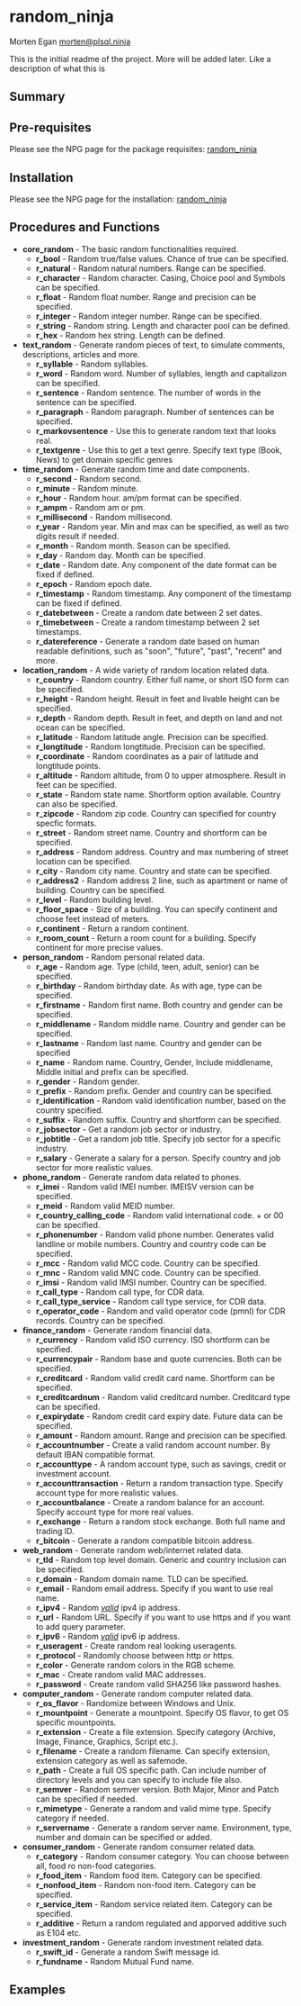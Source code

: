   random_ninja
=====================
Morten Egan <morten@plsql.ninja>

This is the initial readme of the project. More will be added later. Like a description of what this is

## Summary

## Pre-requisites

Please see the NPG page for the package requisites: [random_ninja](http://plsql.ninja/npg/package/random_ninja)

## Installation

Please see the NPG page for the installation: [random_ninja](http://plsql.ninja/npg/package/random_ninja)

## Procedures and Functions

+ **core_random** - The basic random functionalities required.
    + **r_bool** - Random true/false values. Chance of true can be specified.
    + **r_natural** - Random natural numbers. Range can be specified.
    + **r_character** - Random character. Casing, Choice pool and Symbols can be specified.
    + **r_float** - Random float number. Range and precision can be specified.
    + **r_integer** - Random integer number. Range can be specified.
    + **r_string** - Random string. Length and character pool can be defined.
    + **r_hex** - Random hex string. Length can be defined.
+ **text_random** - Generate random pieces of text, to simulate comments, descriptions, articles and more.
    + **r_syllable** - Random syllables.
    + **r_word** - Random word. Number of syllables, length and capitalizon can be specified.
    + **r_sentence** - Random sentence. The number of words in the sentence can be specified.
    + **r_paragraph** - Random paragraph. Number of sentences can be specified.
    + **r_markovsentence** - Use this to generate random text that looks real.
    + **r_textgenre** - Use this to get a text genre. Specify text type (Book, News) to get domain specific genres
+ **time_random** - Generate random time and date components.
    + **r_second** - Random second.
    + **r_minute** - Random minute.
    + **r_hour** - Random hour. am/pm format can be specified.
    + **r_ampm** - Random am or pm.
    + **r_millisecond** - Random millisecond.
    + **r_year** - Random year. Min and max can be specified, as well as two digits result if needed.
    + **r_month** - Random month. Season can be specified.
    + **r_day** - Random day. Month can be specified.
    + **r_date** - Random date. Any component of the date format can be fixed if defined.
    + **r_epoch** - Random epoch date.
    + **r_timestamp** - Random timestamp. Any component of the timestamp can be fixed if defined.
    + **r_datebetween** - Create a random date between 2 set dates.
    + **r_timebetween** - Create a random timestamp between 2 set timestamps.
    + **r_datereference** - Generate a random date based on human readable definitions, such as "soon", "future", "past", "recent" and more.
+ **location_random** - A wide variety of random location related data.
    + **r_country** - Random country. Either full name, or short ISO form can be specified.
    + **r_height** - Random height. Result in feet and livable height can be specified.
    + **r_depth** - Random depth. Result in feet, and depth on land and not ocean can be specified.
    + **r_latitude** - Random latitude angle. Precision can be specified.
    + **r_longtitude** - Random longtitude. Precision can be specified.
    + **r_coordinate** - Random coordinates as a pair of latitude and longtitude points.
    + **r_altitude** - Random altitude, from 0 to upper atmosphere. Result in feet can be specified.
    + **r_state** - Random state name. Shortform option available. Country can also be specified.
    + **r_zipcode** - Random zip code. Country can specified for country specfic formats.
    + **r_street** - Random street name. Country and shortform can be specified.
    + **r_address** - Random address. Country and max numbering of street location can be specified.
    + **r_city** - Random city name. Country and state can be specified.
    + **r_address2** - Random address 2 line, such as apartment or name of building. Country can be specified.
    + **r_level** - Random building level.
    + **r_floor_space** - Size of a building. You can specify continent and choose feet instead of meters.
    + **r_continent** - Return a random continent.
    + **r_room_count** - Return a room count for a building. Specify continent for more precise values.
+ **person_random** - Random personal related data.
    + **r_age** - Random age. Type (child, teen, adult, senior) can be specified.
    + **r_birthday** - Random birthday date. As with age, type can be specified.
    + **r_firstname** - Random first name. Both country and gender can be specified.
    + **r_middlename** - Random middle name. Country and gender can be specified.
    + **r_lastname** - Random last name. Country and gender can be specified
    + **r_name** - Random name. Country, Gender, Include middlename, Middle initial and prefix can be specified.
    + **r_gender** - Random gender.
    + **r_prefix** - Random prefix. Gender and country can be specified.
    + **r_identification** - Random valid identification number, based on the country specified.
    + **r_suffix** - Random suffix. Country and shortform can be specified.
    + **r_jobsector** - Get a random job sector or industry.
    + **r_jobtitle** - Get a random job title. Specify job sector for a specific industry.
    + **r_salary** - Generate a salary for a person. Specify country and job sector for more realistic values.
+ **phone_random** - Generate random data related to phones.
    + **r_imei** - Random valid IMEI number. IMEISV version can be specified.
    + **r_meid** - Random valid MEID number.
    + **r_country_calling_code** - Random valid international code. + or 00 can be specified.
    + **r_phonenumber** - Random valid phone number. Generates valid landline or mobile numbers. Country and country code can be specified.
    + **r_mcc** - Random valid MCC code. Country can be specified.
    + **r_mnc** - Random valid MNC code. Country can be specified.
    + **r_imsi** - Random valid IMSI number. Country can be specified.
    + **r_call_type** - Random call type, for CDR data.
    + **r_call_type_service** - Random call type service, for CDR data.
    + **r_operator_code** - Random and valid operator code (pmnl) for CDR records. Country can be specified.
+ **finance_random** - Generate random financial data.
    + **r_currency** - Random valid ISO currency. ISO shortform can be specified.
    + **r_currencypair** - Random base and quote currencies. Both can be specified.
    + **r_creditcard** - Random valid credit card name. Shortform can be specified.
    + **r_creditcardnum** - Random valid creditcard number. Creditcard type can be specified.
    + **r_expirydate** - Random credit card expiry date. Future data can be specified.
    + **r_amount** - Random amount. Range and precision can be specified.
    + **r_accountnumber** - Create a valid random account number. By default IBAN compatible format.
    + **r_accounttype** - A random account type, such as savings, credit or investment account.
    + **r_accounttransaction** - Return a random transaction type. Specify account type for more realistic values.
    + **r_accountbalance** - Create a random balance for an account. Specify account type for more real values.
    + **r_exchange** - Return a random stock exchange. Both full name and trading ID.
    + **r_bitcoin** - Generate a random compatible bitcoin address.
+ **web_random** - Generate random web/internet related data.
    + **r_tld** - Random top level domain. Generic and country inclusion can be specified.
    + **r_domain** - Random domain name. TLD can be specified.
    + **r_email** - Random email address. Specify if you want to use real name.
    + **r_ipv4** - Random <u><i>valid</i></u> ipv4 ip address.
    + **r_url** - Random URL. Specify if you want to use https and if you want to add query parameter.
    + **r_ipv6** - Random <u><i>valid</i></u> ipv6 ip address.
    + **r_useragent** - Create random real looking useragents.
    + **r_protocol** - Randomly choose between http or https.
    + **r_color** - Generate random colors in the RGB scheme.
    + **r_mac** - Create random valid MAC addresses.
    + **r_password** - Create random valid SHA256 like password hashes.
+ **computer_random** - Generate random computer related data.
    + **r_os_flavor** - Randomize between Windows and Unix.
    + **r_mountpoint** - Generate a mountpoint. Specify OS flavor, to get OS specific mountpoints.
    + **r_extension** - Create a file extension. Specify category (Archive, Image, Finance, Graphics, Script etc.).
    + **r_filename** - Create a random filename. Can specify extension, extension category as well as safemode.
    + **r_path** - Create a full OS specific path. Can include number of directory levels and you can specify to include file also.
    + **r_semver** - Random semver version. Both Major, Minor and Patch can be specified if needed.
    + **r_mimetype** - Generate a random and valid mime type. Specify category if needed.
    + **r_servername** - Generate a random server name. Environment, type, number and domain can be specified or added.
+ **consumer_random** - Generate random consumer related data.
    + **r_category** - Random consumer category. You can choose between all, food ro non-food categories.
    + **r_food_item** - Random food item. Category can be specified.
    + **r_nonfood_item** - Random non-food item. Category can be specified.
    + **r_service_item** - Random service related item. Category can be specified.
    + **r_additive** - Return a random regulated and apporved additive such as E104 etc.
+ **investment_random** - Generate random investment related data.
    + **r_swift_id** - Generate a random Swift message id.
    + **r_fundname** - Random Mutual Fund name.

## Examples
